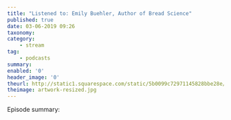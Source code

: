 ```yaml
---
title: "Listened to: Emily Buehler, Author of Bread Science"
published: true
date: 03-06-2019 09:26
taxonomy:
category:
	- stream
tag:
	- podcasts
summary:
enabled: '0'
header_image: '0'
theurl: http://static1.squarespace.com/static/5b0099c72971145828bbe28e/t/5c67cf0171c10bf899635b00/1550307374317/Buehler+FINAL+CUT+-+2%3A16%3A19%2C+12.19+AM.mp3/original/Buehler+FINAL+CUT+-+2%3A16%3A19%2C+12.19+AM.mp3
theimage: artwork-resized.jpg
--- 
```

Episode summary: 
